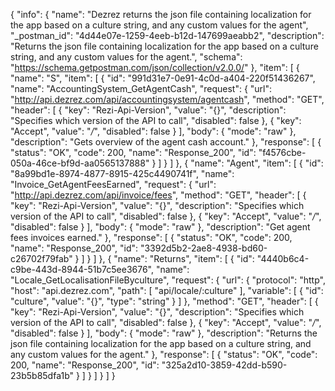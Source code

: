 {
  "info": {
    "name": "Dezrez returns the json file containing localization for the app based on a culture string, and any custom values for the agent",
    "_postman_id": "4d44e07e-1259-4eeb-b12d-147699aeabb2",
    "description": "Returns the json file containing localization for the app based on a culture string, and any custom values for the agent.",
    "schema": "https://schema.getpostman.com/json/collection/v2.0.0/"
  },
  "item": [
    {
      "name": "S",
      "item": [
        {
          "id": "991d31e7-0e91-4c0d-a404-220f51436267",
          "name": "AccountingSystem_GetAgentCash",
          "request": {
            "url": "http://api.dezrez.com/api/accountingsystem/agentcash",
            "method": "GET",
            "header": [
              {
                "key": "Rezi-Api-Version",
                "value": "{}",
                "description": "Specifies which version of the API to call",
                "disabled": false
              },
              {
                "key": "Accept",
                "value": "*/*",
                "disabled": false
              }
            ],
            "body": {
              "mode": "raw"
            },
            "description": "Gets overview of the agent cash account."
          },
          "response": [
            {
              "status": "OK",
              "code": 200,
              "name": "Response_200",
              "id": "f4576cbe-050a-46ce-bf9d-aa0565137888"
            }
          ]
        }
      ]
    },
    {
      "name": "Agent",
      "item": [
        {
          "id": "8a99bd1e-8974-4877-8915-425c4490741f",
          "name": "Invoice_GetAgentFeesEarned",
          "request": {
            "url": "http://api.dezrez.com/api/invoice/fees",
            "method": "GET",
            "header": [
              {
                "key": "Rezi-Api-Version",
                "value": "{}",
                "description": "Specifies which version of the API to call",
                "disabled": false
              },
              {
                "key": "Accept",
                "value": "*/*",
                "disabled": false
              }
            ],
            "body": {
              "mode": "raw"
            },
            "description": "Get agent fees invoices earned."
          },
          "response": [
            {
              "status": "OK",
              "code": 200,
              "name": "Response_200",
              "id": "3392d5b2-2ae8-4938-bd60-c26702f79fab"
            }
          ]
        }
      ]
    },
    {
      "name": "Returns",
      "item": [
        {
          "id": "4440b6c4-c9be-443d-8944-51b7c5ee3676",
          "name": "Locale_GetLocalisationFileByculture",
          "request": {
            "url": {
              "protocol": "http",
              "host": "api.dezrez.com",
              "path": [
                "api/locale/:culture"
              ],
              "variable": [
                {
                  "id": "culture",
                  "value": "{}",
                  "type": "string"
                }
              ]
            },
            "method": "GET",
            "header": [
              {
                "key": "Rezi-Api-Version",
                "value": "{}",
                "description": "Specifies which version of the API to call",
                "disabled": false
              },
              {
                "key": "Accept",
                "value": "*/*",
                "disabled": false
              }
            ],
            "body": {
              "mode": "raw"
            },
            "description": "Returns the json file containing localization for the app based on a culture string, and any custom values for the agent."
          },
          "response": [
            {
              "status": "OK",
              "code": 200,
              "name": "Response_200",
              "id": "325a2d10-3859-42dd-b590-23b5b85dfa1b"
            }
          ]
        }
      ]
    }
  ]
}